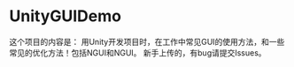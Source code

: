 # UnityGUIDemo
这个项目的内容是：
    用Unity开发项目时，在工作中常见GUI的使用方法，和一些常见的优化方法！包括NGUI和NGUI。
    新手上传的，有bug请提交Issues。
